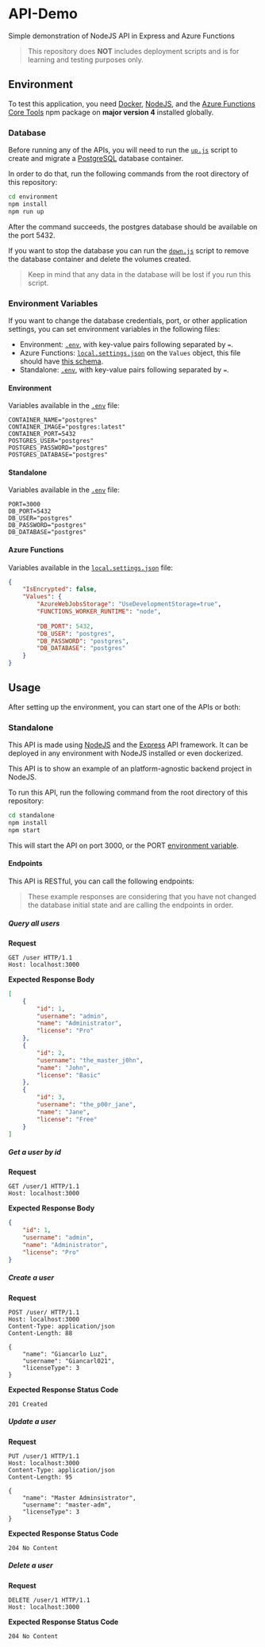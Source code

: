 # API-Demo

Simple demonstration of NodeJS API in Express and Azure Functions

> This repository does **NOT** includes deployment scripts and is for learning and testing purposes only.

## Environment

To test this application, you need [Docker](https://www.docker.com/), [NodeJS](https://nodejs.org/en/), and the [Azure Functions Core Tools](https://www.npmjs.com/package/azure-functions-core-tools) npm package on **major version 4** installed globally.

### Database

Before running any of the APIs, you will need to run the [`up.js`](environment/up.js) script to create and migrate a [PostgreSQL](https://www.postgresql.org/) database container.

In order to do that, run the following commands from the root directory of this repository:

```bash
cd environment
npm install
npm run up
```

After the command succeeds, the postgres database should be available on the port 5432.

If you want to stop the database you can run the [`down.js`](environment/down.js) script to remove the database container and delete the volumes created.

> Keep in mind that any data in the database will be lost if you run this script.

### Environment Variables

If you want to change the database credentials, port, or other application settings, you can set environment variables in the following files:
* Environment: [`.env`](environment/.env), with key-value pairs following separated by `=`.
* Azure Functions: [`local.settings.json`](azure-functions/local.settings.json) on the `Values` object, this file should have [this schema](https://docs.microsoft.com/pt-br/azure/azure-functions/functions-develop-local#local-settings-file).
* Standalone: [`.env`](standalone/.env), with key-value pairs following separated by `=`.

#### Environment

Variables available in the [`.env`](environment/.env) file:

```env
CONTAINER_NAME="postgres"
CONTAINER_IMAGE="postgres:latest"
CONTAINER_PORT=5432
POSTGRES_USER="postgres"
POSTGRES_PASSWORD="postgres"
POSTGRES_DATABASE="postgres"
```

#### Standalone

Variables available in the [`.env`](standalone/.env) file:

```env
PORT=3000
DB_PORT=5432
DB_USER="postgres"
DB_PASSWORD="postgres"
DB_DATABASE="postgres"
```

#### Azure Functions

Variables available in the [`local.settings.json`](azure-functions/local.settings.json) file:

```json
{
    "IsEncrypted": false,
    "Values": {
        "AzureWebJobsStorage": "UseDevelopmentStorage=true",
        "FUNCTIONS_WORKER_RUNTIME": "node",
  
        "DB_PORT": 5432,
        "DB_USER": "postgres",
        "DB_PASSWORD": "postgres",
        "DB_DATABASE": "postgres"
    }
}
```

## Usage

After setting up the environment, you can start one of the APIs or both:

### Standalone

This API is made using [NodeJS](https://nodejs.org/en/) and the [Express](https://expressjs.com/) API framework. It can be deployed in any environment with NodeJS installed or even dockerized.

This API is to show an example of an platform-agnostic backend project in NodeJS.

To run this API, run the following command from the root directory of this repository:

```bash
cd standalone
npm install
npm start
```

This will start the API on port 3000, or the PORT [environment variable](#environment-variables).

#### Endpoints

This API is RESTful, you can call the following endpoints:

> These example responses are considering that you have not changed the database initial state and are calling the endpoints in order.

##### Query all users

**Request**

```http
GET /user HTTP/1.1
Host: localhost:3000
```

**Expected Response Body**

```json
[
    {
        "id": 1,
        "username": "admin",
        "name": "Administrator",
        "license": "Pro"
    },
    {
        "id": 2,
        "username": "the_master_j0hn",
        "name": "John",
        "license": "Basic"
    },
    {
        "id": 3,
        "username": "the_p00r_jane",
        "name": "Jane",
        "license": "Free"
    }
]
```

##### Get a user by id

**Request**

```http
GET /user/1 HTTP/1.1
Host: localhost:3000
```

**Expected Response Body**

```json
{
    "id": 1,
    "username": "admin",
    "name": "Administrator",
    "license": "Pro"
}
```

##### Create a user

**Request**

```http
POST /user/ HTTP/1.1
Host: localhost:3000
Content-Type: application/json
Content-Length: 88

{
    "name": "Giancarlo Luz",
    "username": "Giancarl021",
    "licenseType": 3
}
```

**Expected Response Status Code**

```http
201 Created
```

##### Update a user

**Request**

```http
PUT /user/1 HTTP/1.1
Host: localhost:3000
Content-Type: application/json
Content-Length: 95

{
    "name": "Master Adminsistrator",
    "username": "master-adm",
    "licenseType": 3
}
```

**Expected Response Status Code**

```http
204 No Content
```

##### Delete a user

**Request**

```http
DELETE /user/1 HTTP/1.1
Host: localhost:3000
```

**Expected Response Status Code**

```http
204 No Content
```


